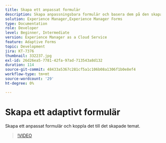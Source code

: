 ```yaml
---
title: Skapa ett anpassat formulär
description: Skapa anpassningsbara formulär och basera dem på den skapade mallen.
solution: Experience Manager,Experience Manager Forms
type: Documentation
role: Developer
level: Beginner, Intermediate
version: Experience Manager as a Cloud Service
feature: Adaptive Forms
topic: Development
jira: KT-7376
thumbnail: 332237.jpg
exl-id: 26d26ea5-7781-42fa-97ad-713543a8d132
duration: 114
source-git-commit: 48433a5367c281cf5a1c106b08a1306f1b0e8ef4
workflow-type: tm+mt
source-wordcount: '29'
ht-degree: 0%

---
```


# Skapa ett adaptivt formulär

Skapa ett anpassat formulär och koppla det till det skapade temat.

>[!VIDEO](https://video.tv.adobe.com/v/332237?quality=12&learn=on)
